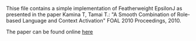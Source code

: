 Thise file contains a simple implementation of Featherweight EpsilonJ as presented in the paper
Kamina T, Tamai T.: "A Smooth Combination of Role-based Language and Context Activation" FOAL 2010 Proceedings, 2010.

The paper can be found online [here](https://www.eecs.ucf.edu/~leavens/FOAL/papers-2010/proceedings.pdf#page=20)
